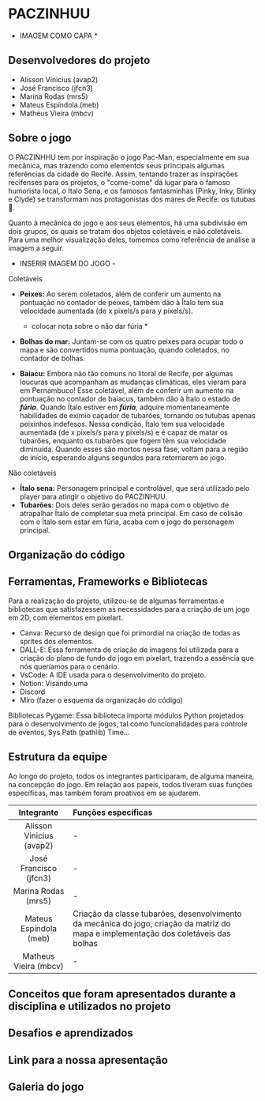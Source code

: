 # PACZINHUU
* IMAGEM COMO CAPA *

## Desenvolvedores do projeto
- Alisson Vinicius (avap2)
- José Francisco (jfcn3)
- Marina Rodas (mrs5)
- Mateus Espíndola (meb)
- Matheus Vieira (mbcv)

## Sobre o jogo
  
O PACZINHHU tem por inspiração o jogo Pac-Man, especialmente em sua mecânica, mas trazendo como elementos seus principais algumas referências da cidade do Recife. Assim, tentando trazer as inspirações recifenses para os projetos, o "come-come" dá lugar para o famoso humorista local, o Ítalo Sena, e os famosos fantasminhas (Pinky, Inky, Blinky e Clyde) se transformam nos protagonistas dos mares de Recife: os tutubas 🦈.

Quanto à mecânica do jogo e aos seus elementos, há uma subdivisão em dois grupos, os quais se tratam dos objetos coletáveis e não coletáveis. Para uma melhor visualização deles, tomemos como referência de análise a imagem a seguir.  

- INSERIR IMAGEM DO JOGO - 

Coletáveis
- **Peixes:** Ao serem coletados, além de conferir um aumento na pontuação no contador de peixes, também dão à Ítalo tem sua velocidade aumentada (de x pixels/s para y pixels/s).
  * colocar nota sobre o não dar fúria *
    
- **Bolhas do mar:** Juntam-se com os quatro peixes para ocupar todo o mapa e são convertidos numa pontuação, quando coletados, no contador de bolhas.
- **Baiacu:** Embora não tão comuns no litoral de Recife, por algumas loucuras que acompanham as mudanças climáticas, eles vieram para em Pernambuco! Esse coletável, além de conferir um aumento na pontuação no contador de baiacus, também dão à Ítalo o estado de _**fúria**_. Quando Ítalo estiver em _**fúria**_, adquire momentaneamente habilidades de exímio caçador de tubarões, tornando os tutubas apenas peixinhos indefesos. Nessa condição, Ítalo tem sua velocidade aumentada (de x pixels/s para y pixels/s) e é capaz de matar os tubarões, enquanto os tubarões que fogem têm sua velocidade diminuída. Quando esses são mortos nessa fase, voltam para a região de início, esperando alguns segundos para retornarem ao jogo.

Não coletáveis
- **Ítalo sena:** Personagem principal e controlável, que será utilizado pelo player para atingir o objetivo do PACZINHUU.
- **Tubarões**: Dois deles serão gerados no mapa com o objetivo de atrapalhar Ítalo de completar sua meta principal. Em caso de colisão com o Ítalo sem estar em fúria, acaba com o jogo do personagem principal.

## Organização do código 

## Ferramentas, Frameworks e Bibliotecas
Para a realização do projeto, utilizou-se de algumas ferramentas e bibliotecas que satisfazessem as necessidades para a criação de um jogo em 2D, com elementos em pixelart. 


- Canva: Recurso de design que foi primordial na criação de todas as sprites dos elementos.
- DALL-E: Essa ferramenta de criação de imagens foi utilizada para a criação do plano de fundo do jogo em pixelart, trazendo a essência que nós queríamos para o cenário. 
- VsCode: A IDE usada para o desenvolvimento do projeto.
- Notion: Visando uma 
- Discord
- Miro (fazer o esquema da organização do código)

Bibliotecas
Pygame: Essa biblioteca importa módulos Python projetados para o desenvolvimento de jogos, tal como funcionalidades para controle de eventos, 
Sys 
Path (pathlib)
Time...



## Estrutura da equipe
Ao longo do projeto, todos os integrantes participaram, de alguma maneira, na concepção do jogo. Em relação aos papeis, todos tiveram suas funções específicas, mas também foram proativos em se ajudarem.

| Integrante | Funções específicas |
| :---:        |     :---      | 
| Alisson Vinicius (avap2)   | -     | 
| José Francisco (jfcn3)   | -     |
| Marina Rodas (mrs5)   | -     |
| Mateus Espíndola (meb)   | Criação da classe tubarões, desenvolvimento da mecânica do jogo, criação da matriz do mapa e implementação dos coletáveis das bolhas  |
| Matheus Vieira (mbcv)   | -     |


## Conceitos que foram apresentados durante a disciplina e utilizados no projeto

## Desafios e aprendizados

## Link para a nossa apresentação

## Galeria do jogo








